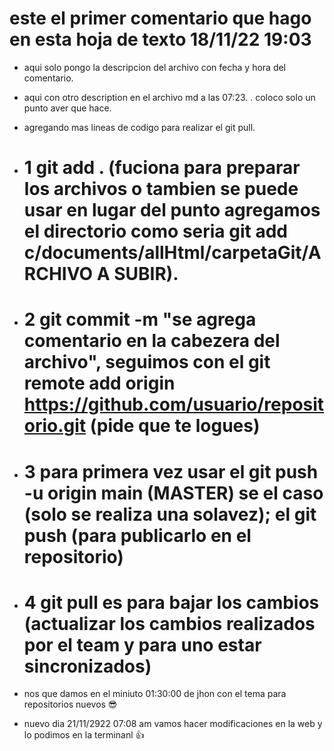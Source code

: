 # este el primer comentario que hago en esta hoja de texto 18/11/22 19:03

- aqui solo pongo la descripcion del archivo con fecha y hora del comentario.
- aqui con otro description  en el archivo md a las 07:23.
. coloco solo un punto aver que hace.  
- agregando mas lineas de codigo para realizar el git pull.

- # 1 git add . (fuciona para preparar los archivos  o tambien se puede usar en lugar del punto agregamos el directorio como seria git add c/documents/allHtml/carpetaGit/ARCHIVO A SUBIR).
- # 2 git commit -m "se agrega comentario en la cabezera  del archivo", seguimos con el git remote add origin https://github.com/usuario/repositorio.git (pide que te logues)
- # 3 para primera vez usar el git push -u origin main (MASTER) se el caso (solo se realiza una solavez);   el git push (para publicarlo en el repositorio)
- # 4 git pull es para bajar los cambios (actualizar los cambios realizados por el team y para uno estar sincronizados)
- nos que damos en el miniuto 01:30:00 de jhon con el tema para repositorios nuevos 😎
- nuevo dia 21/11/2922 07:08 am vamos hacer modificaciones en la web y lo podimos en la terminanl 👍
